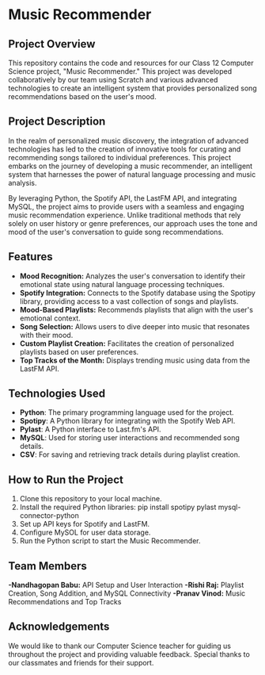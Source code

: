 # Music Recommender

## Project Overview
This repository contains the code and resources for our Class 12 Computer Science project, "Music Recommender." This project was developed collaboratively by our team using Scratch and various advanced technologies to create an intelligent system that provides personalized song recommendations based on the user's mood.

## Project Description
In the realm of personalized music discovery, the integration of advanced technologies has led to the creation of innovative tools for curating and recommending songs tailored to individual preferences. This project embarks on the journey of developing a music recommender, an intelligent system that harnesses the power of natural language processing and music analysis.

By leveraging Python, the Spotify API, the LastFM API, and integrating MySQL, the project aims to provide users with a seamless and engaging music recommendation experience. Unlike traditional methods that rely solely on user history or genre preferences, our approach uses the tone and mood of the user's conversation to guide song recommendations.

## Features
- **Mood Recognition:** Analyzes the user's conversation to identify their emotional state using natural language processing techniques.
- **Spotify Integration:** Connects to the Spotify database using the Spotipy library, providing access to a vast collection of songs and playlists.
- **Mood-Based Playlists:** Recommends playlists that align with the user's emotional context.
- **Song Selection:** Allows users to dive deeper into music that resonates with their mood.
- **Custom Playlist Creation:** Facilitates the creation of personalized playlists based on user preferences.
- **Top Tracks of the Month:** Displays trending music using data from the LastFM API.

## Technologies Used
- **Python**: The primary programming language used for the project.
- **Spotipy**: A Python library for integrating with the Spotify Web API.
- **Pylast**: A Python interface to Last.fm's API.
- **MySQL**: Used for storing user interactions and recommended song details.
- **CSV**: For saving and retrieving track details during playlist creation.

## How to Run the Project
1. Clone this repository to your local machine.
2. Install the required Python libraries:
   pip install spotipy pylast mysql-connector-python
3. Set up API keys for Spotify and LastFM.
4. Configure MySOL for user data storage.
5. Run the Python script to start the Music Recommender.

## Team Members
**-Nandhagopan Babu:** API Setup and User Interaction
**-Rishi Raj:** Playlist Creation, Song Addition, and MySQL Connectivity
**-Pranav Vinod:** Music Recommendations and Top Tracks

## Acknowledgements
We would like to thank our Computer Science teacher for guiding us throughout the project and providing valuable feedback. Special thanks to our classmates and friends for their support.
